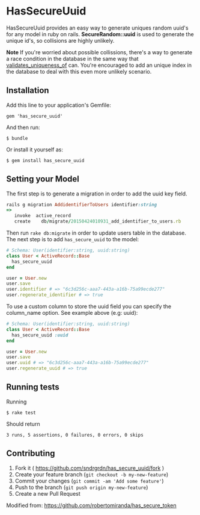 # HasSecureUuid

HasSecureUuid provides an easy way to generate uniques random uuid's for any model in ruby on rails. **SecureRandom::uuid** is used to generate the unique id's, so collisions are highly unlikely.

**Note** If you're worried about possible collissions, there's a way to generate a race condition in the database in the same way that [validates_uniqueness_of](http://api.rubyonrails.org/classes/ActiveRecord/Validations/ClassMethods.html) can. You're encouraged to add an unique index in the database to deal with this even more unlikely scenario.

## Installation

Add this line to your application's Gemfile:

    gem 'has_secure_uuid'

And then run:

    $ bundle

Or install it yourself as:

    $ gem install has_secure_uuid

## Setting your Model

The first step is to generate a migration in order to add the uuid key field.

```ruby
rails g migration AddidentifierToUsers identifier:string
=>
   invoke  active_record
   create    db/migrate/20150424010931_add_identifier_to_users.rb
```

Then run `rake db:migrate` in order to update users table in the database. The next step is to add `has_secure_uuid`
 to the model:
```ruby
# Schema: User(identifier:string, uuid:string)
class User < ActiveRecord::Base
  has_secure_uuid
end

user = User.new
user.save
user.identifier # => "6c3d256c-aaa7-443a-a16b-75a99ecde277"
user.regenerate_identifier # => true
```

To use a custom column to store the uuid field you can specify the column_name option. See example above (e.g: uuid):

```ruby
# Schema: User(identifier:string, uuid:string)
class User < ActiveRecord::Base
  has_secure_uuid :uuid
end

user = User.new
user.save
user.uuid # => "6c3d256c-aaa7-443a-a16b-75a99ecde277"
user.regenerate_uuid # => true
```

## Running tests

Running

```shell
$ rake test
```

Should return

```shell
3 runs, 5 assertions, 0 failures, 0 errors, 0 skips
```

## Contributing

1. Fork it ( https://github.com/sndrgrdn/has_secure_uuid/fork )
2. Create your feature branch (`git checkout -b my-new-feature`)
3. Commit your changes (`git commit -am 'Add some feature'`)
4. Push to the branch (`git push origin my-new-feature`)
5. Create a new Pull Request


Modified from: https://github.com/robertomiranda/has_secure_token

